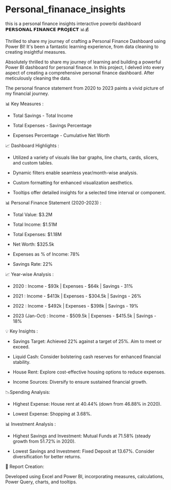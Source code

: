 # Personal_finanace_insights
this is a personal finance insights interactive powerbi dashboard
𝗣𝗘𝗥𝗦𝗢𝗡𝗔𝗟 𝗙𝗜𝗡𝗔𝗡𝗖𝗘 𝗣𝗥𝗢𝗝𝗘𝗖𝗧 📊💰

Thrilled to share my journey of crafting a Personal Finance Dashboard using Power BI! It's been a fantastic learning experience, from data cleaning to creating insightful measures. 

Absolutely thrilled to share my journey of learning and building a powerful Power BI dashboard for personal finance. 
In this project, I delved into every aspect of creating a comprehensive personal finance dashboard. After meticulously cleaning the data.


 The personal finance statement from 2020 to 2023 paints a vivid picture of my financial journey. 

📊 Key Measures :

- Total Savings	- Total Income

- Total Expenses	- Savings Percentage

- Expenses Percentage	- Cumulative Net Worth


📈 Dashboard Highlights :

- Utilized a variety of visuals like bar graphs, line charts, cards, slicers, and custom tables.

- Dynamic filters enable seamless year/month-wise analysis.

- Custom formatting for enhanced visualization aesthetics.

- Tooltips offer detailed insights for a selected time interval or component.


📊 Personal Finance Statement (2020-2023) :

- Total Value: $3.2M

- Total Income: $1.51M

- Total Expenses: $1.18M

- Net Worth: $325.5k

- Expenses as % of Income: 78%

- Savings Rate: 22%



📈 Year-wise Analysis :

- 2020 : Income - $93k | Expenses - $64k | Savings - 31%

- 2021 : Income - $413k | Expenses - $304.5k | Savings - 26%

- 2022 : Income - $492k | Expenses - $398k | Savings - 19%

- 2023 (Jan-Oct) : Income - $509.5k | Expenses - $415.5k | Savings - 18%


💡 Key Insights :

- Savings Target: Achieved 22% against a target of 25%. Aim to meet or exceed.

- Liquid Cash: Consider bolstering cash reserves for enhanced financial stability.

- House Rent: Explore cost-effective housing options to reduce expenses.

- Income Sources: Diversify to ensure sustained financial growth.



📉Spending Analysis:

- Highest Expense: House rent at 40.44% (down from 46.88% in 2020).

- Lowest Expense: Shopping at 3.68%.



📊 Investment Analysis :

- Highest Savings and Investment: Mutual Funds at 71.58% (steady growth from 51.72% in 2020).

- Lowest Savings and Investment: Fixed Deposit at 13.67%. Consider diversification for better returns.



🔧 Report Creation:

Developed using Excel and Power BI, incorporating measures, calculations, Power Query, charts, and tooltips.



